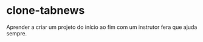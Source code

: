 # clone-tabnews
Aprender a criar um projeto do início ao fim com um instrutor fera que ajuda sempre.
